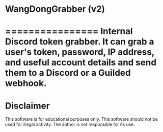 # WangDongGrabber (v2)
================
Internal Discord token grabber. It can grab a user's token, password, IP address, and useful account details and send them to a Discord or a Guilded webhook.
================
# Disclaimer
This software is for educational purposes only. This software should not be used for illegal activity. The author is not responsible for its use.
